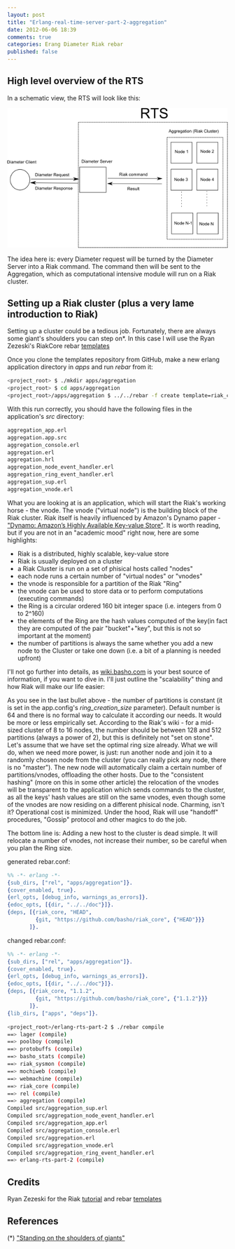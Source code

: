 ```yaml
---
layout: post
title: "Erlang-real-time-server-part-2-aggregation"
date: 2012-06-06 18:39
comments: true
categories: Erang Diameter Riak rebar
published: false
---
```


High level overview of the RTS
---------------------------------------------

In a schematic view, the RTS will look like this:



![](/images/rts-part-2/RTS1.png)


The idea here is: every Diameter request will be turned by the Diameter Server into a Riak command. The command then will be sent to the Aggregation, which as computational intensive module will run on a Riak cluster. 

Setting up a Riak cluster (plus a very lame introduction to Riak)
-------------------------------------------------------------------

Setting up a cluster could be a tedious job. Fortunately, there are always some giant's shoulders you can step on\*. In this case I will use the Ryan Zezeski's RiakCore rebar [templates](https://github.com/rzezeski/rebar_riak_core)

Once you clone the templates repository from GitHub, make a new erlang application directory in _apps_ and run _rebar_ from it:


``` bash
<project_root> $ ./mkdir apps/aggregation
<project_root> $ cd apps/aggregation 
<project_root>/apps/aggregation $ ../../rebar -f create template=riak_core_multinode appid=aggregation nodeid=aggregation
```

With this run correctly, you should have the following files in the application's _src_ directory:

``` bash
aggregation_app.erl
aggregation.app.src
aggregation_console.erl
aggregation.erl
aggregation.hrl
aggregation_node_event_handler.erl
aggregation_ring_event_handler.erl
aggregation_sup.erl
aggregation_vnode.erl
```

What you are looking at is an application, which will start the Riak's working horse - the vnode. The vnode ("virtual node") is the building block of the Riak cluster. Riak itself is heavily influenced by Amazon's Dynamo paper - ["Dynamo: Amazon’s Highly Available Key-value Store"](http://www.allthingsdistributed.com/files/amazon-dynamo-sosp2007.pdf). It is worth reading, but if you are not in an "academic mood" right now, here are some highlights:

- Riak is a distributed, highly scalable, key-value store
- Riak is usually deployed on a cluster
- a Riak Cluster is run on a set of phisical hosts called "nodes"
- each node runs a certain number of "virtual nodes" or "vnodes"
- the vnode is responsible for a partition of the Riak "Ring" 
- the vnode can be used to store data or to perform computations (executing commands)
- the Ring is a circular ordered 160 bit integer space (i.e. integers from 0 to 2^160)
- the elements of the Ring are the hash values computed of the key(in fact they are computed of the pair "bucket"+"key", but this is not so important at the moment)
- the number of partitions is always the same whether you add a new node to the Cluster or take one down (i.e. a bit of a planning is needed upfront)

I'll not go further into details, as [wiki.basho.com](http://wiki.basho.com) is your best source of information, if you want to dive in. I'll just outline the "scalability" thing and how Riak will make our life easier:

As you see in the last bullet above - the number of partitions is constant (it is set in the app.config's _ring_creation_size_ parameter). Default number is 64 and there is no formal way to calculate it according our needs. It would be more or less empirically set. According to the Riak's wiki - for a mid-sized cluster of 8 to 16 nodes, the number should be between 128 and 512 partitions (always a power of 2), but this is definitely not "set on stone". Let's assume that we have set the optimal ring size already. What we will do, when we need more power, is just: run another node and join it to a randomly chosen node from the cluster (you can really pick any node, there is no "master"). The new node will automatically claim a certain number of partitions/vnodes, offloading the other hosts. Due to the "consistent hashing" (more on this in some other article) the relocation of the vnodes will be transparent to the application which sends commands to the cluster, as all the keys' hash values are still on the same vnodes, even though some of the vnodes are now residing on a different phisical node. Charming, isn't it? Operational cost is minimized.  Under the hood, Riak will use "handoff" procedures, "Gossip" protocol and other magics to do the job.

The bottom line is: Adding a new host to the cluster is dead simple. It will relocate a number of vnodes, not increase their number, so be careful when you plan the Ring size.



generated rebar.conf:
``` erlang
%% -*- erlang -*-
{sub_dirs, ["rel", "apps/aggregation"]}.
{cover_enabled, true}.
{erl_opts, [debug_info, warnings_as_errors]}.
{edoc_opts, [{dir, "../../doc"}]}.
{deps, [{riak_core, "HEAD",
         {git, "https://github.com/basho/riak_core", {"HEAD"}}}
       ]}.
```

changed rebar.conf:

``` erlang
%% -*- erlang -*-
{sub_dirs, ["rel", "apps/aggregation"]}.
{cover_enabled, true}.
{erl_opts, [debug_info, warnings_as_errors]}.
{edoc_opts, [{dir, "../../doc"}]}.
{deps, [{riak_core, "1.1.2",
         {git, "https://github.com/basho/riak_core", {"1.1.2"}}}
       ]}.
{lib_dirs, ["apps", "deps"]}.
```



``` bash
<project_root>/erlang-rts-part-2 $ ./rebar compile
==> lager (compile)
==> poolboy (compile)
==> protobuffs (compile)
==> basho_stats (compile)
==> riak_sysmon (compile)
==> mochiweb (compile)
==> webmachine (compile)
==> riak_core (compile)
==> rel (compile)
==> aggregation (compile)
Compiled src/aggregation_sup.erl
Compiled src/aggregation_node_event_handler.erl
Compiled src/aggregation_app.erl
Compiled src/aggregation_console.erl
Compiled src/aggregation.erl
Compiled src/aggregation_vnode.erl
Compiled src/aggregation_ring_event_handler.erl
==> erlang-rts-part-2 (compile)

```




Credits
---------
Ryan Zezeski for the Riak [tutorial](https://github.com/rzezeski/try-try-try) and rebar [templates](https://github.com/rzezeski/rebar_riak_core) 


References
------------
(*) ["Standing on the shoulders of giants"](http://en.wikipedia.org/wiki/Standing_on_the_shoulders_of_giants)
